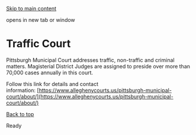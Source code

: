 [Skip to main content](https://www.pittsburghpa.gov/Service-Finder/Traffic-Court#main-content)

opens in new tab or window

# Traffic Court

Pittsburgh Municipal Court addresses traffic, non-traffic and criminal matters. Magisterial District Judges are assigned to preside over more than 70,000 cases annually in this court.

Follow this link for details and contact information: [https://www.alleghenycourts.us/pittsburgh-municipal-court/about/](https://www.alleghenycourts.us/pittsburgh-municipal-court/about/)

[Back to top](https://www.pittsburghpa.gov/Service-Finder/Traffic-Court#body-top)

Ready
